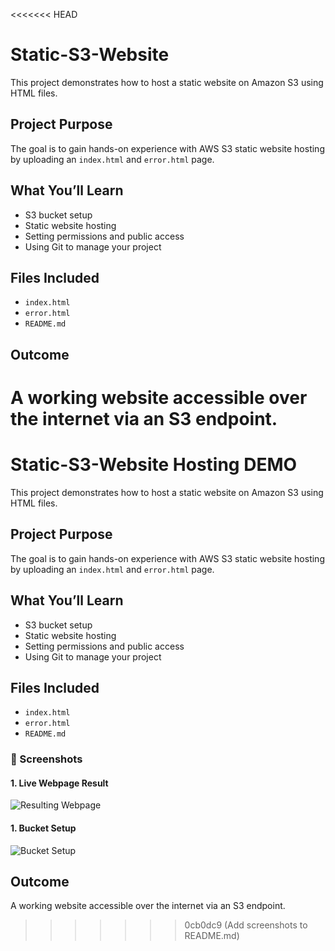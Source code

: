 <<<<<<< HEAD
# Static-S3-Website

This project demonstrates how to host a static website on Amazon S3 using HTML files.

## Project Purpose
The goal is to gain hands-on experience with AWS S3 static website hosting by uploading an `index.html` and `error.html` page.

## What You’ll Learn
- S3 bucket setup
- Static website hosting
- Setting permissions and public access
- Using Git to manage your project

## Files Included
- `index.html`
- `error.html`
- `README.md`

## Outcome
A working website accessible over the internet via an S3 endpoint.
=======
# Static-S3-Website Hosting DEMO

This project demonstrates how to host a static website on Amazon S3 using HTML files.

## Project Purpose
The goal is to gain hands-on experience with AWS S3 static website hosting by uploading an `index.html` and `error.html` page.

## What You’ll Learn
- S3 bucket setup
- Static website hosting
- Setting permissions and public access
- Using Git to manage your project

## Files Included
- `index.html`
- `error.html`
- `README.md`

### 📸 Screenshots

#### 1. Live Webpage Result
![Resulting Webpage](./screenshot1.png)

#### 1. Bucket Setup
![Bucket Setup](./screenshot2.png)

## Outcome
A working website accessible over the internet via an S3 endpoint.



>>>>>>> 0cb0dc9 (Add screenshots to README.md)

